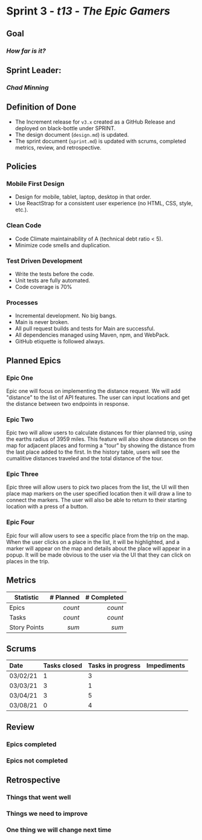# Sprint 3 - *t13* - *The Epic Gamers*

## Goal
### *How far is it?*

## Sprint Leader: 
### *Chad Minning*

## Definition of Done

* The Increment release for `v3.x` created as a GitHub Release and deployed on black-bottle under SPRINT.
* The design document (`design.md`) is updated.
* The sprint document (`sprint.md`) is updated with scrums, completed metrics, review, and retrospective.

## Policies

### Mobile First Design
* Design for mobile, tablet, laptop, desktop in that order.
* Use ReactStrap for a consistent user experience (no HTML, CSS, style, etc.).

### Clean Code
* Code Climate maintainability of A (technical debt ratio < 5).
* Minimize code smells and duplication.

### Test Driven Development
* Write the tests before the code.
* Unit tests are fully automated.
* Code coverage is 70%

### Processes
* Incremental development.  No big bangs.
* Main is never broken. 
* All pull request builds and tests for Main are successful.
* All dependencies managed using Maven, npm, and WebPack.
* GitHub etiquette is followed always.


## Planned Epics

### Epic One
Epic one will focus on implementing the distance request. We will add "distance" to the list of API features. The user can input locations and get the distance between two endpoints in response.
### Epic Two
Epic two will allow users to calculate distances for thier planned trip, using the earths radius of 3959 miles. This feature will also show distances on the map for adjacent places and forming a "tour" by showing the distance from the last place added to the first. In the history table, users will see the cumalitive distances traveled and the total distance of the tour.
### Epic Three
Epic three will allow users to pick two places from the list, the UI will then place map markers on the user specified location then it will draw a line to connect the markers. The user will also be able to return to their starting location with a press of a button. 
### Epic Four
Epic four will allow users to see a specific place from the trip on the map. When the user clicks on a place in the list, it will be highlighted, and a marker will appear on the map and details about the place will appear in a popup. It will be made obvious to the user via the UI that they can click on places in the trip.

## Metrics

| Statistic | # Planned | # Completed |
| --- | ---: | ---: |
| Epics | *count* | *count* |
| Tasks |  *count*   | *count* | 
| Story Points |  *sum*  | *sum* | 


## Scrums

| Date | Tasks closed  | Tasks in progress | Impediments |
| :--- | :--- | :--- | :--- |
| 03/02/21 | 1 | 3 |  | 
| 03/03/21 | 3 | 1 |  |
| 03/04/21 | 3 | 5 |  |
| 03/08/21 | 0 | 4 |  |


## Review

### Epics completed  

### Epics not completed 

## Retrospective

### Things that went well

### Things we need to improve

### One thing we will change next time
